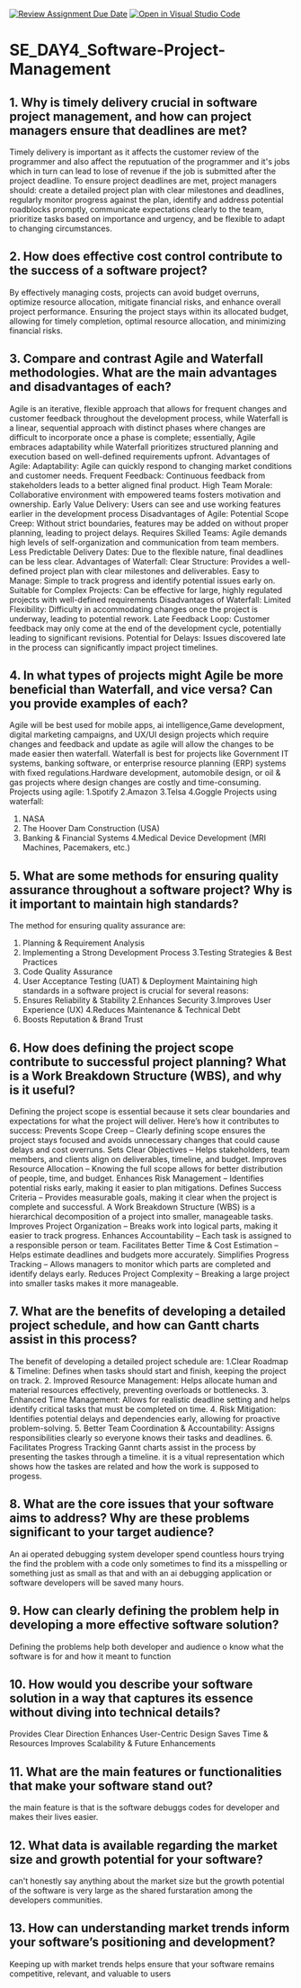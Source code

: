[![Review Assignment Due Date](https://classroom.github.com/assets/deadline-readme-button-22041afd0340ce965d47ae6ef1cefeee28c7c493a6346c4f15d667ab976d596c.svg)](https://classroom.github.com/a/9pw6JKcu)
[![Open in Visual Studio Code](https://classroom.github.com/assets/open-in-vscode-2e0aaae1b6195c2367325f4f02e2d04e9abb55f0b24a779b69b11b9e10269abc.svg)](https://classroom.github.com/online_ide?assignment_repo_id=18459045&assignment_repo_type=AssignmentRepo)
# SE_DAY4_Software-Project-Management
## 1. Why is timely delivery crucial in software project management, and how can project managers ensure that deadlines are met?
Timely delivery is important as it affects the customer review of the programmer and also affect the reputuation of the programmer and it's jobs which in turn can lead to lose of revenue if the job is submitted after the project deadline.
To ensure project deadlines are met, project managers should: create a detailed project plan with clear milestones and deadlines, regularly monitor progress against the plan, identify and address potential roadblocks promptly, communicate expectations clearly to the team, prioritize tasks based on importance and urgency, and be flexible to adapt to changing circumstances. 
## 2. How does effective cost control contribute to the success of a software project?
By effectively managing costs, projects can avoid budget overruns, optimize resource allocation, mitigate financial risks, and enhance overall project performance.
Ensuring the project stays within its allocated budget, allowing for timely completion, optimal resource allocation, and minimizing financial risks.
## 3. Compare and contrast Agile and Waterfall methodologies. What are the main advantages and disadvantages of each?
 Agile is an iterative, flexible approach that allows for frequent changes and customer feedback throughout the development process, while Waterfall is a linear, sequential approach with distinct phases where changes are difficult to incorporate once a phase is complete; essentially, Agile embraces adaptability while Waterfall prioritizes structured planning and execution based on well-defined requirements upfront.
 Advantages of Agile:
Adaptability: Agile can quickly respond to changing market conditions and customer needs. 
Frequent Feedback: Continuous feedback from stakeholders leads to a better aligned final product. 
High Team Morale: Collaborative environment with empowered teams fosters motivation and ownership. 
Early Value Delivery: Users can see and use working features earlier in the development process 
Disadvantages of Agile:
Potential Scope Creep: Without strict boundaries, features may be added on without proper planning, leading to project delays. 
Requires Skilled Teams: Agile demands high levels of self-organization and communication from team members. 
Less Predictable Delivery Dates: Due to the flexible nature, final deadlines can be less clear. 
Advantages of Waterfall:
Clear Structure: Provides a well-defined project plan with clear milestones and deliverables. 
Easy to Manage: Simple to track progress and identify potential issues early on. 
Suitable for Complex Projects: Can be effective for large, highly regulated projects with well-defined requirements
Disadvantages of Waterfall:
Limited Flexibility: Difficulty in accommodating changes once the project is underway, leading to potential rework.
Late Feedback Loop: Customer feedback may only come at the end of the development cycle, potentially leading to significant revisions.
Potential for Delays: Issues discovered late in the process can significantly impact project timelines. 
## 4. In what types of projects might Agile be more beneficial than Waterfall, and vice versa? Can you provide examples of each?
Agile will be best used for mobile apps, ai intelligence,Game development, digital marketing campaigns, and UX/UI design projects which require changes and feedback and update as agile will allow the changes to be made easier then waterfall.
Waterfall is best for projects like Government IT systems, banking software, or enterprise resource planning (ERP) systems with fixed regulations.Hardware development, automobile design, or oil & gas projects where design changes are costly and time-consuming.
Projects using agile:
1.Spotify
2.Amazon
3.Telsa
4.Goggle
Projects using waterfall:
1. NASA
2. The Hoover Dam Construction (USA)
3. Banking & Financial Systems
4.Medical Device Development (MRI Machines, Pacemakers, etc.)
## 5. What are some methods for ensuring quality assurance throughout a software project? Why is it important to maintain high standards?
The method for ensuring quality assurance are:
1. Planning & Requirement Analysis
2. Implementing a Strong Development Process
3.Testing Strategies & Best Practices
4. Code Quality Assurance
5. User Acceptance Testing (UAT) & Deployment
Maintaining high standards in a software project is crucial for several reasons:
1. Ensures Reliability & Stability
2.Enhances Security
3.Improves User Experience (UX)
4.Reduces Maintenance & Technical Debt
5. Boosts Reputation & Brand Trust
## 6. How does defining the project scope contribute to successful project planning? What is a Work Breakdown Structure (WBS), and why is it useful?
Defining the project scope is essential because it sets clear boundaries and expectations for what the project will deliver. Here’s how it contributes to success:
Prevents Scope Creep – Clearly defining scope ensures the project stays focused and avoids unnecessary changes that could cause delays and cost overruns.
Sets Clear Objectives – Helps stakeholders, team members, and clients align on deliverables, timeline, and budget.
Improves Resource Allocation – Knowing the full scope allows for better distribution of people, time, and budget.
Enhances Risk Management – Identifies potential risks early, making it easier to plan mitigations.
Defines Success Criteria – Provides measurable goals, making it clear when the project is complete and successful.
A Work Breakdown Structure (WBS) is a hierarchical decomposition of a project into smaller, manageable tasks.
Improves Project Organization – Breaks work into logical parts, making it easier to track progress.
Enhances Accountability – Each task is assigned to a responsible person or team.
Facilitates Better Time & Cost Estimation – Helps estimate deadlines and budgets more accurately.
Simplifies Progress Tracking – Allows managers to monitor which parts are completed and identify delays early.
Reduces Project Complexity – Breaking a large project into smaller tasks makes it more manageable.
## 7. What are the benefits of developing a detailed project schedule, and how can Gantt charts assist in this process?
The benefit of developing a detailed project schedule are:
1.Clear Roadmap & Timeline: Defines when tasks should start and finish, keeping the project on track.
2. Improved Resource Management: Helps allocate human and material resources effectively, preventing overloads or bottlenecks.
3. Enhanced Time Management: Allows for realistic deadline setting and helps identify critical tasks that must be completed on time.
4. Risk Mitigation: Identifies potential delays and dependencies early, allowing for proactive problem-solving.
5. Better Team Coordination & Accountability: Assigns responsibilities clearly so everyone knows their tasks and deadlines.
6. Facilitates Progress Tracking
Gannt charts assist in the process by presenting the taskes through a timeline. it is a vitual representation which shows how the taskes are related and how the work is supposed to progess. 
## 8. What are the core issues that your software aims to address? Why are these problems significant to your target audience?
An ai operated debugging system
developer spend countless hours trying the find the problem with a code only sometimes to find its a misspelling or something just as small as that and with an ai debugging application or software developers will be saved many hours.
## 9. How can clearly defining the problem help in developing a more effective software solution?
Defining the problems help both developer and audience o know what the software is for and how it meant to function
## 10. How would you describe your software solution in a way that captures its essence without diving into technical details?
Provides Clear Direction
Enhances User-Centric Design
Saves Time & Resources
Improves Scalability & Future Enhancements
## 11. What are the main features or functionalities that make your software stand out?
the main feature is that is the software debuggs codes for developer and makes their lives easier.
## 12. What data is available regarding the market size and growth potential for your software?
can't honestly say anything about the market size  but the growth potential of the software is very large as the shared furstaration among the developers communities.
## 13. How can understanding market trends inform your software’s positioning and development?
Keeping up with market trends helps ensure that your software remains competitive, relevant, and valuable to users
